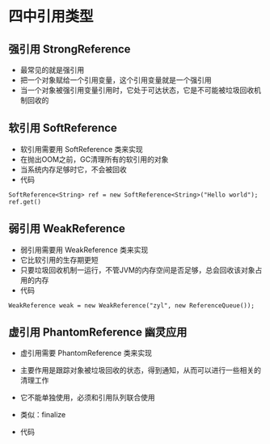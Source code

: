 # 四中引用类型
## 强引用 StrongReference
- 最常见的就是强引用
- 把一个对象赋给一个引用变量，这个引用变量就是一个强引用
- 当一个对象被强引用变量引用时，它处于可达状态，它是不可能被垃圾回收机制回收的

## 软引用 SoftReference
- 软引用需要用 SoftReference 类来实现
- 在抛出OOM之前，GC清理所有的软引用的对象
- 当系统内存足够时它，不会被回收
- 代码

```
SoftReference<String> ref = new SoftReference<String>("Hello world");
ref.get()
```

## 弱引用 WeakReference
- 弱引用需要用 WeakReference 类来实现
- 它比软引用的生存期更短
- 只要垃圾回收机制一运行，不管JVM的内存空间是否足够，总会回收该对象占用的内存
- 代码

```
WeakReference weak = new WeakReference("zyl", new ReferenceQueue());
```

## 虚引用 PhantomReference 幽灵应用
- 虚引用需要 PhantomReference 类来实现
- 主要作用是跟踪对象被垃圾回收的状态，得到通知，从而可以进行一些相关的清理工作
- 它不能单独使用，必须和引用队列联合使用
- 类似：finalize

- 代码

```

```
